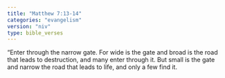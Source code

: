 ```yaml
---
title: "Matthew 7:13-14"
categories: "evangelism"
version: "niv"
type: bible_verses
---
```


“Enter through the narrow gate. For wide is the gate and broad is the road that leads to destruction, and many enter through it. But small is the gate and narrow the road that leads to life, and only a few find it.